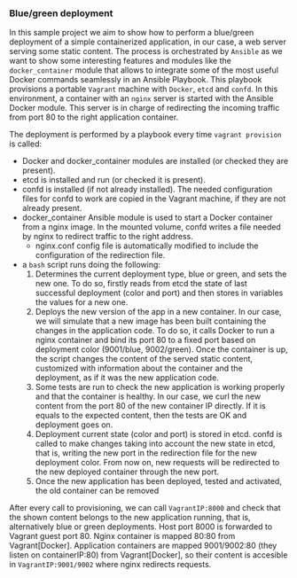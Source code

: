### Blue/green deployment

In this sample project we aim to show how to perform a blue/green deployment of a simple containerized application, in our case, a web server serving some static content. The process is orchestrated by `Ansible` as we want to show some interesting features and modules like the `docker_container` module that allows to integrate some of the most useful Docker commands seamlessly in an Ansible Playbook. This playbook provisions a portable `Vagrant` machine with `Docker`, `etcd` and `confd`. In this environment, a container with an `nginx` server is started with the Ansible Docker module. This server is in charge of redirecting the incoming traffic from port 80 to the right application container.

The deployment is performed by a playbook every time `vagrant provision` is called:
* Docker and docker_container modules are installed (or checked they are present).
* etcd is installed and run (or checked it is present).
* confd is installed (if not already installed). The needed configuration files for confd to work are copied in the Vagrant machine, if they are not already present.
* docker_container Ansible module is used to start a Docker container from a nginx image. In the mounted volume, confd writes a file needed by nginx to redirect traffic to the right address.
    * nginx.conf config file is automatically modified to include the configuration of the redirection file.
* a `bash` script runs doing the following:
    1. Determines the current deployment type, blue or green, and sets the new one. To do so, firstly reads from etcd the state of last successful deployment (color and port) and then stores in variables the values for a new one.
    2. Deploys the new version of the app in a new container. In our case, we will simulate that a new image has been built containing the changes in the application code. To do so, it calls Docker to run a nginx container and bind its port 80 to a fixed port based on deployment color (9001/blue, 9002/green). Once the container is up, the script changes the content of the served static content, customized with information about the container and the deployment, as if it was the new application code.
    3. Some tests are run to check the new application is working properly and that the container is healthy. In our case, we curl the new content from the port 80 of the new container IP directly. If it is equals to the expected content, then the tests are OK and deployment goes on.
    4. Deployment current state (color and port) is stored in etcd. confd is called to make changes taking into account the new state in etcd, that is, writing the new port in the redirection file for the new deployment color. From now on, new  requests will be redirected to the new deployed container through the new port.
    5. Once the new application has been deployed, tested and activated, the old container can be removed

After every call to provisioning, we can call `VagrantIP:8000` and check that the shown content belongs to the new application running, that is, alternatively blue or green deployments. Host port 8000 is forwarded to Vagrant guest port 80. Nginx container is mapped 80:80 from Vagrant[Docker]. Application containers are mapped 9001/9002:80 (they listen on containerIP:80) from Vagrant[Docker], so their content is accesible in `VagrantIP:9001/9002` where nginx redirects requests.
